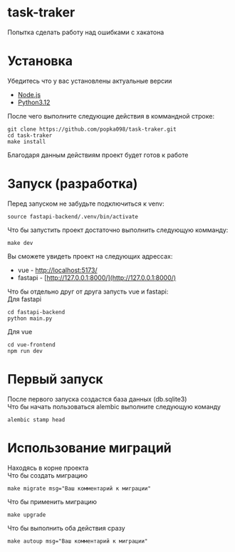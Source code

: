 # task-traker
Попытка сделать работу над ошибками с хакатона

# Установка
Убедитесь что у вас установлены актуальные версии
- [Node.js](https://nodejs.org/en/)
- [Python3.12](https://www.python.org/)

После чего выполните следующие действия в коммандной строке:
```
git clone https://github.com/popka098/task-traker.git
cd task-traker
make install
```
Благодаря данным действиям проект будет готов к работе

# Запуск (разработка)
Перед запуском не забудьте подключиться к venv:
```
source fastapi-backend/.venv/bin/activate
```
Что бы запустить проект достаточно выполнить следующую комманду:
```
make dev
```
Вы сможете увидеть проект на следующих адрессах:
- vue - [http://localhost:5173/](http://localhost:5173/)
- fastapi - [http://127.0.0.1:8000/](http://127.0.0.1:8000/)

Что бы отдельно друг от друга запусть vue и fastapi:\
Для fastapi
```
cd fastapi-backend
python main.py
```
Для vue
```
cd vue-frontend
npm run dev
```

# Первый запуск
После первого запуска создастся база данных (db.sqlite3) \
Что бы начать пользоваться alembic выполните следующую команду
```
alembic stamp head
```

# Использование миграций
Находясь в корне проекта\
Что бы создать миграцию
```
make migrate msg="Ваш комментарий к миграции"
```
Что бы применить миграцию
```
make upgrade
```
Что бы выполнить оба действия сразу
```
make autoup msg="Ваш комментарий к миграции"
```
